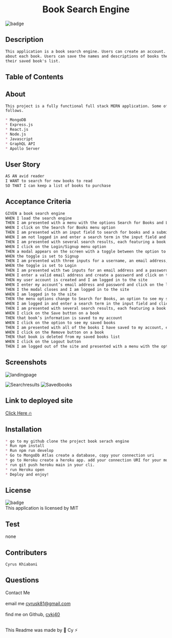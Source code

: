 
  <h1 align="center">Book Search Engine</h1>

  ![badge](https://img.shields.io/badge/license-MIT--brightgreen)<br />

  ## Description
  
  ```md
  This application is a book search engine. Users can create an account. Users can search for books and read descriptions 
  about each book. Users can save the names and descriptions of books they want to read. Users can also remove books from 
  their saved book's list. 
```
  ## Table of Contents
 

  ## About
  ```md
  This project is a fully functional full stack MERN application. Some of the technoligies I used to make this app are as 
  follows.
  
  * MongoDB
  * Express.js
  * React.js
  * Node.js
  * Javascript
  * GraphQL API
  * Apollo Server
  ```

  ## User Story
  ```md
  AS AN avid reader
  I WANT to search for new books to read
  SO THAT I can keep a list of books to purchase
   ```
  ## Acceptance Criteria
  ```md
  GIVEN a book search engine
  WHEN I load the search engine
  THEN I am presented with a menu with the options Search for Books and Login/Signup and an input field to search for books and a submit button
  WHEN I click on the Search for Books menu option
  THEN I am presented with an input field to search for books and a submit button
  WHEN I am not logged in and enter a search term in the input field and click the submit button
  THEN I am presented with several search results, each featuring a book’s title, author, description, image, and a link to that book on the Google Books site
  WHEN I click on the Login/Signup menu option
  THEN a modal appears on the screen with a toggle between the option to log in or sign up
  WHEN the toggle is set to Signup
  THEN I am presented with three inputs for a username, an email address, and a password, and a signup button
  WHEN the toggle is set to Login
  THEN I am presented with two inputs for an email address and a password and login button
  WHEN I enter a valid email address and create a password and click on the signup button
  THEN my user account is created and I am logged in to the site
  WHEN I enter my account’s email address and password and click on the login button
  THEN I the modal closes and I am logged in to the site
  WHEN I am logged in to the site
  THEN the menu options change to Search for Books, an option to see my saved books, and Logout
  WHEN I am logged in and enter a search term in the input field and click the submit button
  THEN I am presented with several search results, each featuring a book’s title, author, description, image, and a link to that book on the Google Books site and a     button to save a book to my account
  WHEN I click on the Save button on a book
  THEN that book’s information is saved to my account
  WHEN I click on the option to see my saved books
  THEN I am presented with all of the books I have saved to my account, each featuring the book’s title, author, description, image, and a link to that book on the       Google Books site and a button to remove a book from my account
  WHEN I click on the Remove button on a book
  THEN that book is deleted from my saved books list
  WHEN I click on the Logout button
  THEN I am logged out of the site and presented with a menu with the options Search for Books and Login/Signup and an input field to search for books and a submit       button  
  ```
  ## Screenshots
  ![landingpage](https://user-images.githubusercontent.com/102045473/204101332-d5640454-0b9d-47c2-8a93-3a2177d83fce.png)

  ![Searchresults](https://user-images.githubusercontent.com/102045473/204101341-2eb5a1f0-9aba-4dd5-8e22-0e8710a1d90f.png)
![Savedbooks](https://user-images.githubusercontent.com/102045473/204101345-214f7b30-5b04-4b00-8cc9-adfdccd43441.png)

## Link to deployed site

<a href="https://book-search-engine-888.herokuapp.com/"> Click Here 🔥</a>

 
  ## Installation
  ```md
  * go to my github clone the project book serach engine
  * Run npm install
  * Run npm run develop
  * Go to MongoDb Atlas create a database, copy your connection uri
  * go to Heroku create a heroku app. add your connection URI for your mongodb to the config vars.
  * run git push heroku main in your cli.
  * run Heroku open
  * Deploy and enjoy!
  ```

  ## License
![badge](https://img.shields.io/badge/license-MIT--brightgreen)
<br />
This application is licensed by MIT

## Test 
none

## Contributers
```md
Cyrus Khiabani
```
## Questions
Contact Me<br />
<br />
 email me cyrusk81@gmail.com<br />
 <br />
 find me on Github,  [cykj40](https://github.com/cykj40)<br />
<br /> 

This Readme was made by 🚀 Cy ⚡


